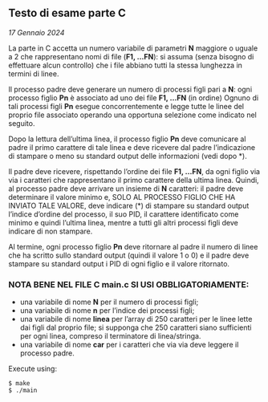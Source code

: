 ## Testo di esame parte C
*17 Gennaio 2024*

La parte in C accetta un numero variabile di parametri **N** maggiore o uguale a 2 che rappresentano nomi di file (**F1, …FN**): si assuma (senza bisogno di effettuare alcun controllo) che i file abbiano tutti la stessa lunghezza in termini di linee.

Il processo padre deve generare un numero di processi figli pari a **N**: ogni processo figlio **Pn** è associato ad uno dei file **F1, …FN** (in ordine) Ognuno di tali processi figli **Pn** esegue concorrentemente e legge tutte le linee del proprio file associato operando una opportuna selezione come indicato nel seguito.

Dopo la lettura dell’ultima linea, il processo figlio **Pn** deve comunicare al padre il primo carattere di tale linea e deve ricevere dal padre l’indicazione di stampare o meno su standard output delle informazioni (vedi dopo *).

Il padre deve ricevere, rispettando l’ordine dei file **F1, …FN**, da ogni figlio via via i caratteri che rappresentano il primo carattere della ultima linea. Quindi, al processo padre deve arrivare un insieme di **N** caratteri: il padre deve determinare il valore minimo e, SOLO AL PROCESSO FIGLIO CHE HA INVIATO TALE VALORE, deve indicare (*) di stampare su standard output l’indice d’ordine del processo, il suo PID, il carattere identificato come minimo e quindi l’ultima linea, mentre a tutti gli altri processi figli deve indicare di non stampare.

Al termine, ogni processo figlio **Pn** deve ritornare al padre il numero di linee che ha scritto sullo standard output (quindi il valore 1 o 0) e il padre deve stampare su standard output i PID di ogni figlio e il valore ritornato.

### NOTA BENE NEL FILE C main.c SI USI OBBLIGATORIAMENTE:
- una variabile di nome **N** per il numero di processi figli;
- una variabile di nome **n** per l’indice dei processi figli;
- una variabile di nome **linea** per l’array di 250 caratteri per le linee lette dai figli dal proprio file; si supponga che 250 caratteri siano sufficienti per ogni linea, compreso il terminatore di linea/stringa.
- una variabile di nome **car** per i caratteri che via via deve leggere il processo padre.

Execute using:
```console
$ make
$ ./main 
```